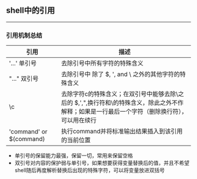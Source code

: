 ## shell中的引用
---
###  引用机制总结
|引用 | 描述|
|---|---|
| '...' 单引号 | 去除引号中所有字符的特殊含义|
| "..." 双引号 | 去除引号中 除了 $, ', and \ 之外的其他字符的特殊含义 |
| \c    | 去除字符c的特殊含义；在双引号中能够去除\之后的 $,',",换行符和\的特殊含义，除此之外不作解释；如果是一行最后一个字符（删除换行符），可以用在续行|
| 'command' or $(command) | 执行command并将标准输出结果插入到该引用的当前位置 |

-  单引号的保留能力最强，保留一切，常用来保留空格
-  双引号对内容的保护弱与单引号，如果想要获得变量替换后的值，并且不希望shell随后再度解析替换后出现的特殊字符，可以将变量放进双括号